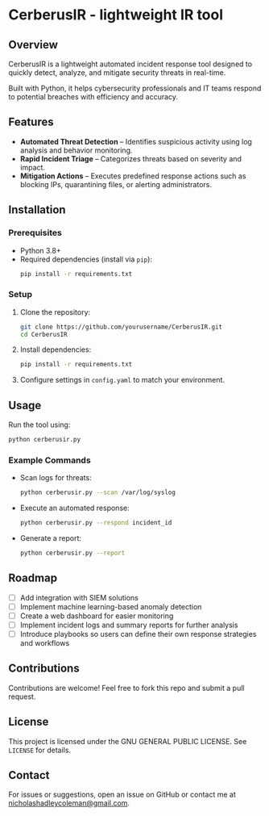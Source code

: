 # CerberusIR - lightweight IR tool

## Overview
CerberusIR is a lightweight automated incident response tool designed to quickly detect, analyze, and mitigate security threats in real-time. 

Built with Python, it helps cybersecurity professionals and IT teams respond to potential breaches with efficiency and accuracy.

## Features
- **Automated Threat Detection** – Identifies suspicious activity using log analysis and behavior monitoring.
- **Rapid Incident Triage** – Categorizes threats based on severity and impact.
- **Mitigation Actions** – Executes predefined response actions such as blocking IPs, quarantining files, or alerting administrators.

## Installation
### Prerequisites
- Python 3.8+
- Required dependencies (install via `pip`):
  ```bash
  pip install -r requirements.txt
  ```

### Setup
1. Clone the repository:
   ```bash
   git clone https://github.com/yourusername/CerberusIR.git
   cd CerberusIR
   ```
2. Install dependencies:
   ```bash
   pip install -r requirements.txt
   ```
3. Configure settings in `config.yaml` to match your environment.

## Usage
Run the tool using:
```bash
python cerberusir.py
```

### Example Commands
- Scan logs for threats:
  ```bash
  python cerberusir.py --scan /var/log/syslog
  ```
- Execute an automated response:
  ```bash
  python cerberusir.py --respond incident_id
  ```
- Generate a report:
  ```bash
  python cerberusir.py --report
  ```

## Roadmap
- [ ] Add integration with SIEM solutions
- [ ] Implement machine learning-based anomaly detection
- [ ] Create a web dashboard for easier monitoring
- [ ] Implement incident logs and summary reports for further analysis
- [ ] Introduce playbooks so users can define their own response strategies and workflows

## Contributions
Contributions are welcome! Feel free to fork this repo and submit a pull request.

## License
This project is licensed under the GNU GENERAL PUBLIC LICENSE. See `LICENSE` for details.

## Contact
For issues or suggestions, open an issue on GitHub or contact me at [nicholashadleycoleman@gmail.com](mailto:nicholashadleycoleman@gmail.com).
